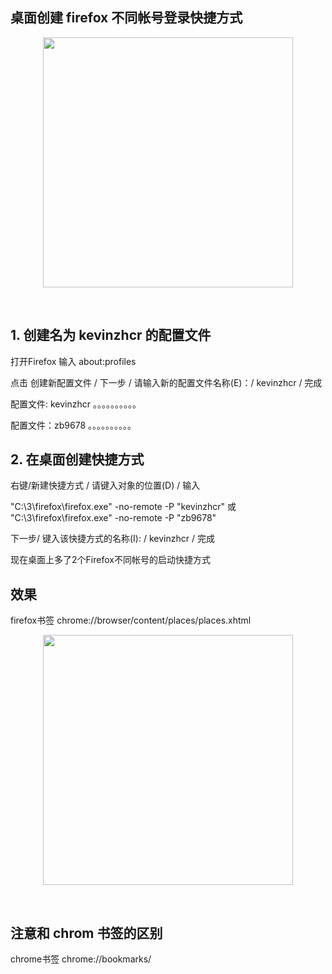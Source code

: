 ## 桌面创建 firefox 不同帐号登录快捷方式

<p align="center"><img src="https://cdn.jsdelivr.net/gh/zb9678/img9@main/im3/10.11:13:28:21.png" style="width:400px;"></p><br>

## 1. 创建名为 kevinzhcr 的配置文件

打开Firefox 输入   about:profiles

点击  创建新配置文件 /  下一步 / 请输入新的配置文件名称(E)：/ kevinzhcr /  完成

配置文件: kevinzhcr
。。。。。。。。。。

配置文件：zb9678
。。。。。。。。。。

## 2. 在桌面创建快捷方式


右键/新建快捷方式 / 请键入对象的位置(D) / 输入

"C:\3\firefox\firefox.exe" -no-remote -P "kevinzhcr"
或
"C:\3\firefox\firefox.exe" -no-remote -P "zb9678"

下一步/ 键入该快捷方式的名称(I): / kevinzhcr  /  完成

现在桌面上多了2个Firefox不同帐号的启动快捷方式

##  效果

firefox书签
chrome://browser/content/places/places.xhtml

<p align="center"><img src="https://cdn.jsdelivr.net/gh/zb9678/img9@main/im3/10.11:13:26:58.png" style="width:400px;"></p><br>

## 注意和 chrom 书签的区别
chrome书签
chrome://bookmarks/

